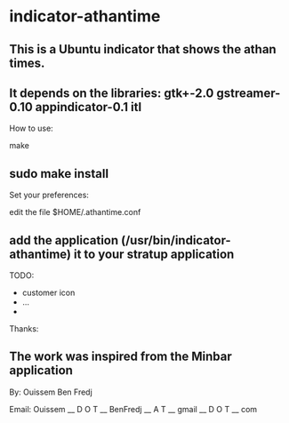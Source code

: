 # indicator-athantime
This is a Ubuntu indicator that shows the athan times.
- 

It depends on the libraries: gtk+-2.0 gstreamer-0.10 appindicator-0.1 itl
- 

How to use:

make

sudo make install
- 

Set your preferences:

edit the file $HOME/.athantime.conf

add the application (/usr/bin/indicator-athantime) it to your stratup application
- 

TODO:

- customer icon
- ...
- 

Thanks:

The work was inspired from the Minbar application
- 


By: Ouissem Ben Fredj

Email: Ouissem  __ D O T __  BenFredj __  A T __ gmail __ D O T __ com
